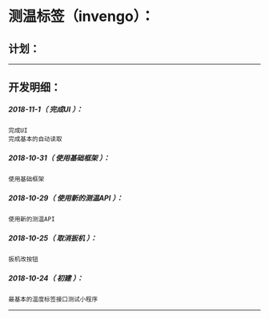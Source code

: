 测温标签（invengo）：
===================================================================

计划：
-------------------------------------------------------------------

*******************************************************************

开发明细：
-------------------------------------------------------------------

##### 2018-11-1（ 完成UI ）：
	完成UI
	完成基本的自动读取

##### 2018-10-31（ 使用基础框架 ）：
	使用基础框架

##### 2018-10-29（ 使用新的测温API ）：
	使用新的测温API

##### 2018-10-25（ 取消扳机 ）：
	扳机改按钮

##### 2018-10-24（ 初建 ）：
	最基本的温度标签接口测试小程序

*******************************************************************
